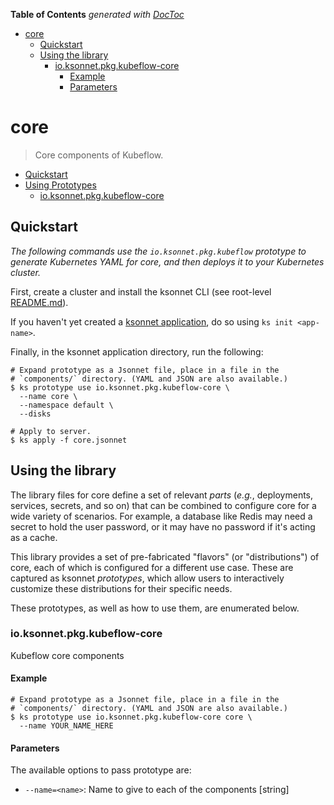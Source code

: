 <!-- START doctoc generated TOC please keep comment here to allow auto update -->
<!-- DON'T EDIT THIS SECTION, INSTEAD RE-RUN doctoc TO UPDATE -->
**Table of Contents**  *generated with [DocToc](https://github.com/thlorenz/doctoc)*

- [core](#core)
  - [Quickstart](#quickstart)
  - [Using the library](#using-the-library)
    - [io.ksonnet.pkg.kubeflow-core](#ioksonnetpkgkubeflow-core)
      - [Example](#example)
      - [Parameters](#parameters)

<!-- END doctoc generated TOC please keep comment here to allow auto update -->

# core

> Core components of Kubeflow.


* [Quickstart](#quickstart)
* [Using Prototypes](#using-prototypes)
  * [io.ksonnet.pkg.kubeflow-core](#io.ksonnet.pkg.kubeflow-core)

## Quickstart

*The following commands use the `io.ksonnet.pkg.kubeflow` prototype to generate Kubernetes YAML for core, and then deploys it to your Kubernetes cluster.*

First, create a cluster and install the ksonnet CLI (see root-level [README.md](rootReadme)).

If you haven't yet created a [ksonnet application](linkToSomewhere), do so using `ks init <app-name>`.

Finally, in the ksonnet application directory, run the following:

```shell
# Expand prototype as a Jsonnet file, place in a file in the
# `components/` directory. (YAML and JSON are also available.)
$ ks prototype use io.ksonnet.pkg.kubeflow-core \
  --name core \
  --namespace default \
  --disks 

# Apply to server.
$ ks apply -f core.jsonnet
```

## Using the library

The library files for core define a set of relevant *parts* (_e.g._, deployments, services, secrets, and so on) that can be combined to configure core for a wide variety of scenarios. For example, a database like Redis may need a secret to hold the user password, or it may have no password if it's acting as a cache.

This library provides a set of pre-fabricated "flavors" (or "distributions") of core, each of which is configured for a different use case. These are captured as ksonnet *prototypes*, which allow users to interactively customize these distributions for their specific needs.

These prototypes, as well as how to use them, are enumerated below.

### io.ksonnet.pkg.kubeflow-core

Kubeflow core components
#### Example

```shell
# Expand prototype as a Jsonnet file, place in a file in the
# `components/` directory. (YAML and JSON are also available.)
$ ks prototype use io.ksonnet.pkg.kubeflow-core core \
  --name YOUR_NAME_HERE
```

#### Parameters

The available options to pass prototype are:

* `--name=<name>`: Name to give to each of the components [string]


[rootReadme]: https://github.com/ksonnet/mixins
